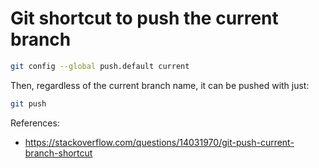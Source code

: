 # Git shortcut to push the current branch

```sh
git config --global push.default current
```

Then, regardless of the current branch name, it can be pushed with just:

```sh
git push
```

References:
- https://stackoverflow.com/questions/14031970/git-push-current-branch-shortcut
